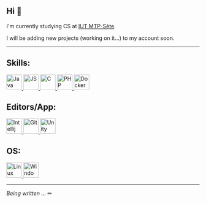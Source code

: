 ## Hi 👋

I'm currently studying CS at [IUT MTP-Sète](https://iut-montpellier-sete.edu.umontpellier.fr/dut-informatique/).

I will be adding new projects (working on it...) to my account soon.

---

## Skills:
<a href="#">
  <img alt="Java" src="https://img.shields.io/badge/-Java-007396?logo=java&logoColor=white&style=flat" height="40" />
</a>
<a href="#">
  <img alt="JS" src="https://img.shields.io/badge/-Javascript-F7DF1E?logo=javascript&logoColor=black&style=flat" height="40" />
</a>
<a href="#">
  <img alt="C" src="https://img.shields.io/badge/--A8B9CC?logo=c&logoColor=white&style=flat" height="40" />
</a>
<a href="#">
  <img alt="PHP" src="https://img.shields.io/badge/--777BB3?logo=php&logoColor=white&style=flat" height="40" />
</a>
<a href="#">
  <img alt="Docker" src="https://img.shields.io/badge/-Docker-2496ED?logo=docker&logoColor=white&style=flat" height="40" />
</a>

## Editors/App:
<a href="#">
  <img alt="Intellij" src="https://img.shields.io/badge/-Idea-000000?style=flat&logo=intellij-idea&logoColor=white" height="40" />
</a>
<a href="#">
  <img alt="Git" src="https://img.shields.io/badge/-Git-F05032?style=flat&logo=git&logoColor=white" height="40" />
</a>
<a href="#">
  <img alt="Unity" src="https://img.shields.io/badge/-Unity-FFFFFF?style=flat&logo=unity&logoColor=black" height="40" />
</a>

## OS:
<a href="#">
  <img alt="Linux" src="https://img.shields.io/badge/-Linux-E95420?style=flat&logo=linux&logoColor=white" height="40" />
</a>
<a href="#">
  <img alt="Windows" src="https://img.shields.io/badge/-Windows-0078D6?style=flat&logo=windows&logoColor=white" height="40" />
</a>

---

*Being written ...* ✏
